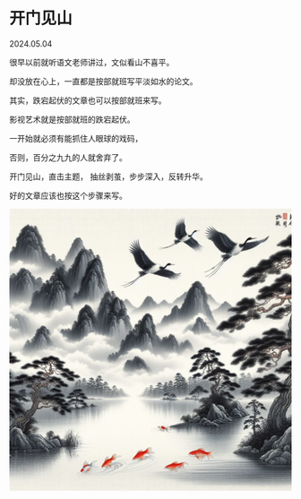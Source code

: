 # 开门见山
2024.05.04

很早以前就听语文老师讲过，文似看山不喜平。

却没放在心上，一直都是按部就班写平淡如水的论文。

其实，跌宕起伏的文章也可以按部就班来写。

影视艺术就是按部就班的跌宕起伏。

一开始就必须有能抓住人眼球的戏码，

否则，百分之九九的人就舍弃了。

开门见山，直击主题，
抽丝剥茧，步步深入，反转升华。

好的文章应该也按这个步骤来写。

![](pic/008文似看山.png)
